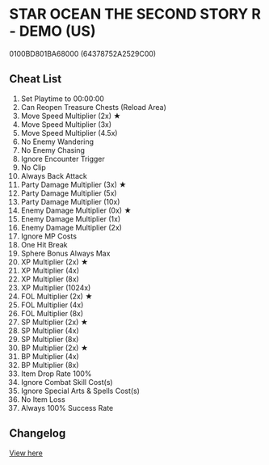 # STAR OCEAN THE SECOND STORY R - DEMO (US)
0100BD801BA68000 (64378752A2529C00)

## Cheat List
1. Set Playtime to 00:00:00
1. Can Reopen Treasure Chests (Reload Area)
1. Move Speed Multiplier (2x) ★
1. Move Speed Multiplier (3x)
1. Move Speed Multiplier (4.5x)
1. No Enemy Wandering
1. No Enemy Chasing
1. Ignore Encounter Trigger
1. No Clip
1. Always Back Attack
1. Party Damage Multiplier (3x) ★
1. Party Damage Multiplier (5x)
1. Party Damage Multiplier (10x)
1. Enemy Damage Multiplier (0x) ★
1. Enemy Damage Multiplier (1x)
1. Enemy Damage Multiplier (2x)
1. Ignore MP Costs
1. One Hit Break
1. Sphere Bonus Always Max
1. XP Multiplier (2x) ★
1. XP Multiplier (4x)
1. XP Multiplier (8x)
1. XP Multiplier (1024x)
1. FOL Multiplier (2x) ★
1. FOL Multiplier (4x)
1. FOL Multiplier (8x)
1. SP Multiplier (2x) ★
1. SP Multiplier (4x)
1. SP Multiplier (8x)
1. BP Multiplier (2x) ★
1. BP Multiplier (4x)
1. BP Multiplier (8x)
1. Item Drop Rate 100%
1. Ignore Combat Skill Cost(s)
1. Ignore Special Arts & Spells Cost(s)
1. No Item Loss
1. Always 100% Success Rate

## Changelog
[View here](./CHANGELOG.md)